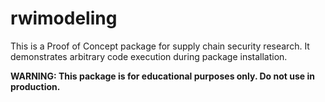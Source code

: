 # rwimodeling

This is a Proof of Concept package for supply chain security research.
It demonstrates arbitrary code execution during package installation.

**WARNING: This package is for educational purposes only. Do not use in production.**
